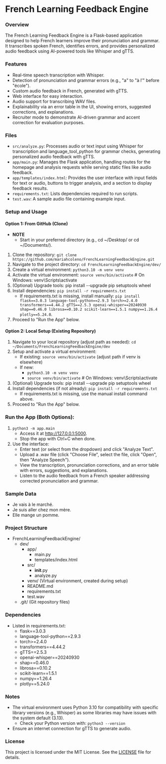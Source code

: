 # French Learning Feedback Engine

### Overview
The French Learning Feedback Engine is a Flask-based application designed to help French learners improve their pronunciation and grammar. It transcribes spoken French, identifies errors, and provides personalized audio feedback using AI-powered tools like Whisper and gTTS.

### Features
- Real-time speech transcription with Whisper.
- Detection of pronunciation and grammar errors (e.g., "a" to "à l’" before "école").
- Custom audio feedback in French, generated with gTTS.
- Web interface for easy interaction.
- Audio support for transcribing WAV files.
- Explainability via an error table in the UI, showing errors, suggested corrections, and explanations.
- Recruiter mode to demonstrate AI-driven grammar and accent correction for evaluation purposes. 

### Files
- `src/analyze.py`: Processes audio or text input using Whisper for transcription and language_tool_python for grammar checks, generating personalized audio feedback with gTTS.
- `app/main.py`: Manages the Flask application, handling routes for the homepage and analysis requests while serving static files like audio feedback.
- `app/templates/index.html`: Provides the user interface with input fields for text or audio, buttons to trigger analysis, and a section to display feedback results.
- `requirements.txt`: Lists dependencies required to run scripts.
- `test.wav`: A sample audio file containing example input.

### Setup and Usage
#### Option 1: From GitHub (Clone)
- **NOTE**
  - Start in your preferred directory (e.g., cd ~/Desktop/ or cd ~/Documents/). 
1. Clone the repository: `git clone https://github.com/mariahcoleno/FrenchLearningFeedbackEngine.git`
2. Navigate to the project directory: `cd FrenchLearningFeedbackEngine/dev/`
3. Create a virtual environment: `python3.10 -m venv venv`
4. Activate the virtual environment: `source venv/bin/activate` # On Windows: venv\Scripts\activate
5. (Optional) Upgrade tools: pip install --upgrade pip setuptools wheel 
6. Install dependencies: `pip install -r requirements.txt`
   - If requirements.txt is missing, install manually: 
     `pip install flask==3.0.3 language-tool-python==2.9.3 torch>=2.4.0 transformers==4.44.2
      gTTS==2.5.3 openai-whisper==20240930 shap==0.46.0 librosa==0.10.2 scikit-learn==1.5.1 numpy==1.26.4 plotly==5.24.0`.
7. Proceed to "Run the App" below.

#### Option 2: Local Setup (Existing Repository)
1. Navigate to your local repository (adjust path as needed): `cd ~/Documents/FrenchLearningFeedbackEngine/dev`
2. Setup and activate a virtual environment:
   - If existing: `source venv/bin/activate` (adjust path if venv is elsewhere)
   - If new:
     - `python3.10 -m venv venv`
     - `source venv/bin/activate` # On Windows: venv\Scripts\activate
3. (Optional) Upgrade tools: pip install --upgrade pip setuptools wheel 
4. Install dependencies (if not already): `pip install -r requirements.txt` 
   - If requirements.txt is missing, use the manual install command above.
5. Proceed to "Run the App" below.

### Run the App (Both Options):
1. `python3 -m app.main` 
   - Access it at http://127.0.0.1:5000.
   - Stop the app with Ctrl+C when done.
2. Use the interface:
   - Enter text (or select from the dropdown) and click "Analyze Text".
   - Upload a .wav file (click "Choose File", select the file, click "Open", then "Analyze Speech").
   - View the transcription, pronunciation corrections, and an error table with errors, suggestions, and explanations.
   - Listen to the audio feedback from a French speaker addressing corrected pronunciation and grammar.  

### Sample Data
- Je vais à le marché.
- Je suis aller chez mon mère.
- Elle mange un pomme. 

### Project Structure
- FrenchLearningFeedbackEngine/
  - dev/
    - app/
      - main.py
      - templates/index.html
    - src/
      - __init__.py
      - analyze.py 
    - venv/ (Virtual environment, created during setup)
    - README.md
    - requirements.txt
    - test.wav
  - .git/ (Git repository files)

### Dependencies
- Listed in requirements.txt:
  - flask==3.0.3
  - language-tool-python==2.9.3
  - torch>=2.4.0
  - transformers==4.44.2
  - gTTS==2.5.3
  - openai-whisper==20240930
  - shap==0.46.0
  - librosa==0.10.2
  - scikit-learn==1.5.1
  - numpy==1.26.4
  - plotly==5.24.0

### Notes
- The virtual environment uses Python 3.10 for compatibility with specific library versions (e.g., Whisper) as some libraries may have issues with the system default (3.13). 
  - Check your Python version with: `python3 --version`
- Ensure an internet connection for gTTS to generate audio.

### License
This project is licensed under the MIT License. See the [LICENSE](LICENSE) file for details.
